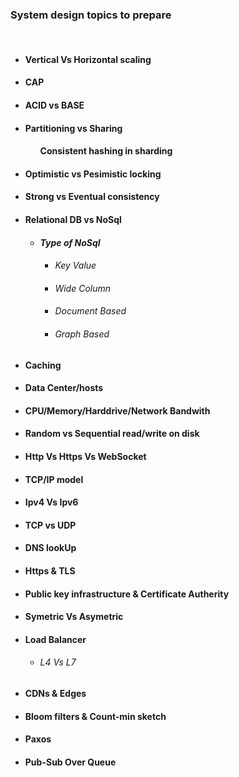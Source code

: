 <h3>System design topics to prepare</h3><br/>
<ul>
    <li> <h4>Vertical Vs Horizontal scaling<br/>
    <li> <h4>CAP<br/>
    <li> <h4>ACID vs BASE<br/>
    <li> <h4>Partitioning vs Sharing<br/> 
    <ul> <h4>Consistent hashing in sharding</ul>
    <li> <h4>Optimistic vs Pesimistic locking<br/>
    <li> <h4>Strong vs Eventual consistency<br/>
    <li> <h4>Relational DB vs NoSql<br/>
    <ul>
        <li><h5>Type of NoSql <br/>
            <ul>
             <li> <h6>Key Value<br/>
             <li> <h6>Wide Column<br/>
             <li> <h6>Document Based<br/>
             <li> <h6>Graph Based<br/>
            </ul> 
        </ul>
    <li> <h4>Caching
    <li> <h4>Data Center/hosts
    <li> <h4>CPU/Memory/Harddrive/Network Bandwith
    <li> <h4>Random vs Sequential read/write on disk
    <li> <h4>Http Vs Https Vs WebSocket
    <li> <h4>TCP/IP model
    <li> <h4>Ipv4 Vs Ipv6
    <li> <h4>TCP vs UDP
    <li> <h4>DNS lookUp
    <li> <h4>Https & TLS
    <li> <h4>Public key infrastructure & Certificate Autherity
    <li> <h4>Symetric Vs Asymetric
    <li> <h4>Load Balancer 
        <ul>
            <li><h6> L4 Vs L7
        </ul>
    <li> <h4>CDNs & Edges
    <li> <h4>Bloom filters & Count-min sketch
    <li> <h4>Paxos 
    <li> <h4>Pub-Sub Over Queue
</ul>
